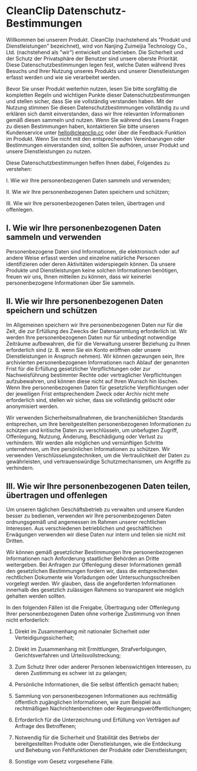 # CleanClip Datenschutz-Bestimmungen
Willkommen bei unserem Produkt. CleanClip (nachstehend als "Produkt und Dienstleistungen" bezeichnet), wird von Nanjing Zuimeijia Technology Co., Ltd. (nachstehend als "wir") entwickelt und betrieben. Die Sicherheit und der Schutz der Privatsphäre der Benutzer sind unsere oberste Priorität. Diese Datenschutzbestimmungen legen fest, welche Daten während Ihres Besuchs und Ihrer Nutzung unseres Produkts und unserer Dienstleistungen erfasst werden und wie sie verarbeitet werden.

Bevor Sie unser Produkt weiterhin nutzen, lesen Sie bitte sorgfältig die kompletten Regeln und wichtigen Punkte dieser Datenschutzbestimmungen und stellen sicher, dass Sie sie vollständig verstanden haben. Mit der Nutzung stimmen Sie diesen Datenschutzbestimmungen vollständig zu und erklären sich damit einverstanden, dass wir Ihre relevanten Informationen gemäß diesen sammeln und nutzen. Wenn Sie während des Lesens Fragen zu diesen Bestimmungen haben, kontaktieren Sie bitte unseren Kundenservice unter hello@cleanclip.cc oder über die Feedback-Funktion im Produkt. Wenn Sie nicht mit den entsprechenden Vereinbarungen oder Bestimmungen einverstanden sind, sollten Sie aufhören, unser Produkt und unsere Dienstleistungen zu nutzen.

Diese Datenschutzbestimmungen helfen Ihnen dabei, Folgendes zu verstehen:

I. Wie wir Ihre personenbezogenen Daten sammeln und verwenden;

II. Wie wir Ihre personenbezogenen Daten speichern und schützen;

III. Wie wir Ihre personenbezogenen Daten teilen, übertragen und offenlegen.

## I. Wie wir Ihre personenbezogenen Daten sammeln und verwenden
Personenbezogene Daten sind Informationen, die elektronisch oder auf andere Weise erfasst werden und einzelne natürliche Personen identifizieren oder deren Aktivitäten widerspiegeln können. Da unsere Produkte und Dienstleistungen keine solchen Informationen benötigen, freuen wir uns, Ihnen mitteilen zu können, dass wir keinerlei personenbezogene Informationen über Sie sammeln.

## II. Wie wir Ihre personenbezogenen Daten speichern und schützen
Im Allgemeinen speichern wir Ihre personenbezogenen Daten nur für die Zeit, die zur Erfüllung des Zwecks der Datensammlung erforderlich ist. Wir werden Ihre personenbezogenen Daten nur für unbedingt notwendige Zeiträume aufbewahren, die für die Verwaltung unserer Beziehung zu Ihnen erforderlich sind (z. B. wenn Sie ein Konto eröffnen oder unsere Dienstleistungen in Anspruch nehmen). Wir können gezwungen sein, Ihre archivierten personenbezogenen Informationen nach Ablauf der genannten Frist für die Erfüllung gesetzlicher Verpflichtungen oder zur Nachweisführung bestimmter Rechte oder vertraglicher Verpflichtungen aufzubewahren, und können diese nicht auf Ihren Wunsch hin löschen. Wenn Ihre personenbezogenen Daten für gesetzliche Verpflichtungen oder der jeweiligen Frist entsprechendem Zweck oder Archiv nicht mehr erforderlich sind, stellen wir sicher, dass sie vollständig gelöscht oder anonymisiert werden.

Wir verwenden Sicherheitsmaßnahmen, die branchenüblichen Standards entsprechen, um Ihre bereitgestellten personenbezogenen Informationen zu schützen und kritische Daten zu verschlüsseln, um unbefugten Zugriff, Offenlegung, Nutzung, Änderung, Beschädigung oder Verlust zu verhindern. Wir werden alle möglichen und vernünftigen Schritte unternehmen, um Ihre persönlichen Informationen zu schützen. Wir verwenden Verschlüsselungstechniken, um die Vertraulichkeit der Daten zu gewährleisten, und vertrauenswürdige Schutzmechanismen, um Angriffe zu verhindern.

## III. Wie wir Ihre personenbezogenen Daten teilen, übertragen und offenlegen
Um unseren täglichen Geschäftsbetrieb zu verwalten und unsere Kunden besser zu bedienen, verwenden wir Ihre personenbezogenen Daten ordnungsgemäß und angemessen im Rahmen unserer rechtlichen Interessen. Aus verschiedenen betrieblichen und geschäftlichen Erwägungen verwenden wir diese Daten nur intern und teilen sie nicht mit Dritten.

Wir können gemäß gesetzlicher Bestimmungen Ihre personenbezogenen Informationen nach Anforderung staatlicher Behörden an Dritte weitergeben. Bei Anfragen zur Offenlegung dieser Informationen gemäß den gesetzlichen Bestimmungen fordern wir, dass die entsprechenden rechtlichen Dokumente wie Vorladungen oder Untersuchungsschreiben vorgelegt werden. Wir glauben, dass die angeforderten Informationen innerhalb des gesetzlich zulässigen Rahmens so transparent wie möglich gehalten werden sollten.

In den folgenden Fällen ist die Freigabe, Übertragung oder Offenlegung Ihrer personenbezogenen Daten ohne vorherige Zustimmung von Ihnen nicht erforderlich:

1. Direkt im Zusammenhang mit nationaler Sicherheit oder Verteidigungssicherheit;

2. Direkt im Zusammenhang mit Ermittlungen, Strafverfolgungen, Gerichtsverfahren und Urteilsvollstreckung;

3. Zum Schutz Ihrer oder anderer Personen lebenswichtigen Interessen, zu deren Zustimmung es schwer ist zu gelangen;

4. Persönliche Informationen, die Sie selbst öffentlich gemacht haben;

5. Sammlung von personenbezogenen Informationen aus rechtmäßig öffentlich zugänglichen Informationen, wie zum Beispiel aus rechtmäßigen Nachrichtenberichten oder Regierungsveröffentlichungen;

6. Erforderlich für die Unterzeichnung und Erfüllung von Verträgen auf Anfrage des Betroffenen;

7. Notwendig für die Sicherheit und Stabilität des Betriebs der bereitgestellten Produkte oder Dienstleistungen, wie die Entdeckung und Behebung von Fehlfunktionen der Produkte oder Dienstleistungen;

8. Sonstige vom Gesetz vorgesehene Fälle.